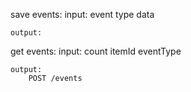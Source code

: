 save events:
    input:
        event type
        data
        

    output:

get events:
    input:
        count
        itemId
        eventType

    output:
        POST /events
        
